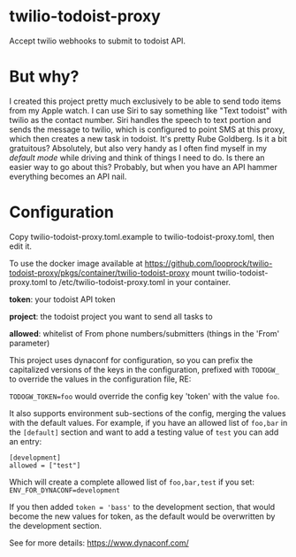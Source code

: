 # twilio-todoist-proxy
Accept twilio webhooks to submit to todoist API.

# But why?
I created this project pretty much exclusively to be able to send todo items from my Apple watch. I can use Siri to say something like "Text todoist" with twilio as the contact number. Siri handles the speech to text portion and sends the message to twilio, which is configured to point SMS at this proxy, which then creates a new task in todoist. It's pretty Rube Goldberg. Is it a bit gratuitous? Absolutely, but also very handy as I often find myself in my *default mode* while driving and think of things I need to do. Is there an easier way to go about this?  Probably, but when you have an API hammer everything becomes an API nail.

# Configuration
Copy twilio-todoist-proxy.toml.example to twilio-todoist-proxy.toml, then edit it.

To use the docker image available at https://github.com/looprock/twilio-todoist-proxy/pkgs/container/twilio-todoist-proxy  mount twilio-todoist-proxy.toml to /etc/twilio-todoist-proxy.toml in your container.

__token__: your todoist API token

__project__: the todoist project you want to send all tasks to

__allowed__: whitelist of From phone numbers/submitters (things in the 'From' parameter)

This project uses dynaconf for configuration, so you can prefix the capitalized versions of the keys in the configuration, prefixed with `TODOGW_` to override the values in the configuration file, RE: 

`TODOGW_TOKEN=foo` would override the config key 'token' with the value `foo`.

It also supports environment sub-sections of the config, merging the values with the default values. For example, if you have an allowed list of `foo,bar` in the `[default]` section and want to add a testing value of `test` you can add an entry:

```
[development]
allowed = ["test"]
```

Which will create a complete allowed list of `foo,bar,test` if you set: `ENV_FOR_DYNACONF=development`

If you then added `token = 'bass'` to the development section, that would become the new values for token, as the default would be overwritten by the development section.

See for more details: https://www.dynaconf.com/


